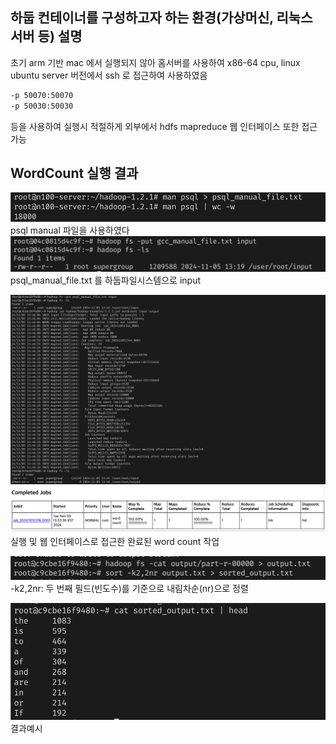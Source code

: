 ## 하둡 컨테이너를 구성하고자 하는 환경(가상머신, 리눅스 서버 등) 설명
초기 arm 기반 mac 에서 실행되지 않아
홈서버를 사용하여 x86-64 cpu, linux ubuntu server 버전에서 ssh 로 접근하여 사용하였음
```bash
-p 50070:50070 
-p 50030:50030
``` 
등을 사용하여 실행시 적절하게 외부에서 hdfs mapreduce 웹 인터페이스 또한 접근가능




## WordCount 실행 결과
![Pasted image 20241105134407](../08.media/20241105134407.png)
psql manual 파일을 사용하였다 ![](../08.media/20241105132079.png)
psql_manual_file.txt 를 하둡파일시스템으로 input

![Pasted image 20241105134994](../08.media/20241105134994.png)![Pasted image 20241105132250](../08.media/20241105132250.png)
실행 및 웹 인터페이스로 접근한 완료된 word count 작업



![Pasted image 20241105135038](../08.media/20241105135038.png)
-k2,2nr: 두 번째 필드(빈도수)를 기준으로 내림차순(nr)으로 정렬

![Pasted image 20241105135129](../08.media/20241105135129.png)
결과예시



